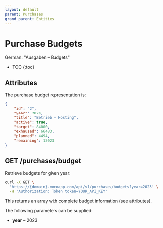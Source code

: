 ```yaml
---
layout: default
parent: Purchases
grand_parent: Entities
---
```


# Purchase Budgets

German: "Ausgaben – Budgets"

- TOC
{:toc}

## Attributes

The purchase budget representation is:

```json
{
    "id": "2",
    "year": 2024,
    "title": "Betrieb – Hosting",
    "active": true,
    "target": 84000,
    "exhaused": 66483,
    "planned": 4494,
    "remaining": 13023
}
```

## GET /purchases/budget

Retrieve budgets for given year:

```bash
curl -X GET \
  'https://{domain}.mocoapp.com/api/v1/purchases/budgets?year=2023' \
  -H 'Authorization: Token token=YOUR_API_KEY'
```

This returns an array with complete budget information (see attributes).

The following parameters can be supplied:
- **year** – 2023

